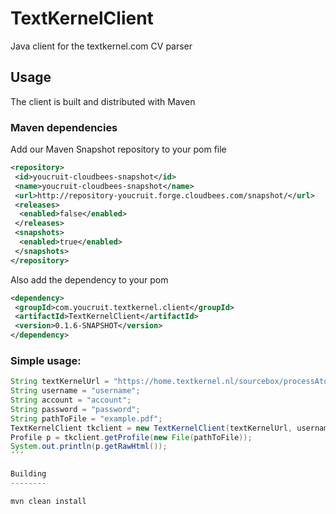 TextKernelClient
================

Java client for the textkernel.com CV parser


Usage
-----

The client is built and distributed with Maven
### Maven dependencies
Add our Maven Snapshot repository to your pom file
```xml
<repository>
 <id>youcruit-cloudbees-snapshot</id>
 <name>youcruit-cloudbees-snapshot</name>
 <url>http://repository-youcruit.forge.cloudbees.com/snapshot/</url>
 <releases>
  <enabled>false</enabled>
 </releases>
 <snapshots>
  <enabled>true</enabled>
 </snapshots>
</repository>
```

Also add the dependency to your pom
```xml
<dependency>
 <groupId>com.youcruit.textkernel.client</groupId>
 <artifactId>TextKernelClient</artifactId>
 <version>0.1.6-SNAPSHOT</version>
</dependency>
```

### Simple usage:

```java
String textKernelUrl = "https://home.textkernel.nl/sourcebox/processAtomicPost.do";
String username = "username";
String account = "account";
String password = "password";
String pathToFile = "example.pdf";
TextKernelClient tkclient = new TextKernelClient(textKernelUrl, username, account, password);
Profile p = tkclient.getProfile(new File(pathToFile));
System.out.println(p.getRawHtml());
´´´

Building
--------

mvn clean install